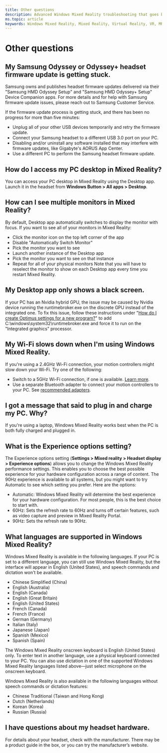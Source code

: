 ```yaml
---
title: Other questions
description: Advanced Windows Mixed Reality troubleshooting that goes beyond our standard consumer support documentation.
ms.topic: article
keywords: Windows Mixed Reality, Mixed Reality, Virtual Reality, VR, MR, Troubleshoot, Errors, Help, Support
---
```


# Other questions

## My Samsung Odyssey or Odyssey+ headset firmware update is getting stuck.

Samsung owns and publishes headset firmware updates delivered via their "Samsung HMD Odyssey Setup" and "Samsung HMD Odyssey+ Setup" Device Companion apps. For more details and for help with Samsung firmware update issues, please reach out to Samsung Customer Service.

If the firmware update process is getting stuck, and there has been no progress for more than five minutes:
* Unplug all of your other USB devices temporarily and retry the firmware update.
* Connect your Samsung headset to a different USB 3.0 port on your PC.
* Disabling and/or uninstall any software installed that may interfere with firmware updates, like Gigabyte's AORUS App Center.
* Use a different PC to perform the Samsung headset firmware update.

## How do I access my PC desktop in Mixed Reality?
You can access your PC desktop in Mixed Reality using the Desktop app. Launch it in the headset from **Windows Button > All apps > Desktop**. 

## How can I see multiple monitors in Mixed Reality?
By default, Desktop app automatically switches to display the monitor with focus. If you want to see all of your monitors in Mixed Reality: 
* Click the monitor icon on the top left corner of the app
* Disable "Automatically Switch Monitor"
* Pick the monitor you want to see
* Launch another instance of the Desktop app
* Pick the monitor you want to see on that instance 
* Repeat for all of your physical monitors 
Note that you will have to reselect the monitor to show on each Desktop app every time you restart Mixed Reality. 

## My Desktop app only shows a black screen.
If your PC has an Nvidia hybrid GPU, the issue may be caused by Nvidia device running the runtimebroker.exe on the discrete GPU instead of the integrated one. To fix this issue, follow these instructions under "[How do I create Optimus settings for a new program?](http://nvidia.custhelp.com/app/answers/detail/a_id/2615/~/how-do-i-customize-optimus-profiles-and-settings%3F)" to add C:\windows\system32\runtimebroker.exe and force it to run on the "Integrated graphics" processor. 

## My Wi-Fi slows down when I'm using Windows Mixed Reality.

If you're using a 2.4GHz Wi-Fi connection, your motion controllers might slow down your Wi-Fi. Try one of the following:
* Switch to a 5GHz Wi-Fi connection, if one is available. [Learn more](https://support.microsoft.com/en-us/help/4000461).
* Use a separate Bluetooth adapter to connect your motion controllers to your PC. See [recommended adapters](https://support.microsoft.com/en-us/help/4039260/windows-10-mixed-reality-pc-hardware-guidelines).

## I got a message that said to plug in and charge my PC. Why?

If you're using a laptop, Windows Mixed Reality works best when the PC is both fully charged and plugged in. 

## What is the Experience options setting?

The Experience options setting (**Settings > Mixed reality > Headset display > Experience options**) allows you to change the Windows Mixed Reality performance settings. This enables you to choose the best possible experience for your hardware configuration across a range of content. The 90Hz experience is available to all systems, but you might want to try Automatic to see which setting you prefer. Here are the options:
* Automatic: Windows Mixed Reality will determine the best experience for your hardware configuration. For most people, this is the best choice to start with.
* 60Hz: Sets the refresh rate to 60Hz and turns off certain features, such as video capture and preview in Mixed Reality Portal.
* 90Hz: Sets the refresh rate to 90Hz.

## What languages are supported in Windows Mixed Reality?

Windows Mixed Reality is available in the following languages. If your PC is set to a different language, you can still use Windows Mixed Reality, but the interface will appear in English (United States), and speech commands and dictation won't be available.

* Chinese Simplified (China)
* English (Australia)
* English (Canada)
* English (Great Britain)
* English (United States)
* French (Canada)
* French (France)
* German (Germany)
* Italian (Italy)
* Japanese (Japan)
* Spanish (Mexico)
* Spanish (Spain)

The Windows Mixed Reality onscreen keyboard is English (United States) only. To enter text in another language, use a physical keyboard connected to your PC. You can also use dictation in one of the supported Windows Mixed Reality languages listed above—just select microphone on the onscreen keyboard.

Windows Mixed Reality is also available in the following languages without speech commands or dictation features:

* Chinese Traditional (Taiwan and Hong Kong)
* Dutch (Netherlands)
* Korean (Korea)
* Russian (Russia)

## I have questions about my headset hardware.

For details about your headset, check with the manufacturer. There may be a product guide in the box, or you can try the manufacturer’s website.
